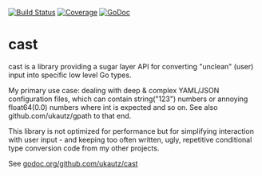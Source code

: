 [![Build Status](https://travis-ci.org/ukautz/cast.svg?branch=master)](https://travis-ci.org/ukautz/cast)
[![Coverage](http://gocover.io/_badge/github.com/ukautz/cast?v=0.1.3)](http://gocover.io/github.com/ukautz/cast)
[![GoDoc](https://godoc.org/github.com/ukautz/gpath?status.svg)](https://godoc.org/github.com/ukautz/gpath)

cast
====

cast is a library providing a sugar layer API for converting "unclean" (user) input into specific
low level Go types.

My primary use case: dealing with deep & complex YAML/JSON configuration files, which can
contain string("123") numbers or annoying float64(0.0) numbers where int is expected and so on.
See also github.com/ukautz/gpath to that end.

This library is not optimized for performance but for simplifying interaction with user input - and keeping
too often written, ugly, repetitive conditional type conversion code from my other projects.

See [godoc.org/github.com/ukautz/cast](https://godoc.org/github.com/ukautz/cast) 